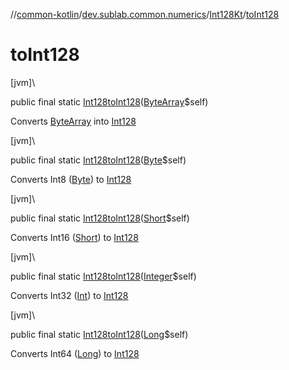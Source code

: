 //[common-kotlin](../../../index.md)/[dev.sublab.common.numerics](../index.md)/[Int128Kt](index.md)/[toInt128](to-int128.md)

# toInt128

[jvm]\

public final static [Int128](../-int128/index.md)[toInt128](to-int128.md)([ByteArray](https://kotlinlang.org/api/latest/jvm/stdlib/kotlin/-byte-array/index.html)$self)

Converts [ByteArray](https://kotlinlang.org/api/latest/jvm/stdlib/kotlin/-byte-array/index.html) into [Int128](../-int128/index.md)

[jvm]\

public final static [Int128](../-int128/index.md)[toInt128](to-int128.md)([Byte](https://docs.oracle.com/javase/8/docs/api/java/lang/Byte.html)$self)

Converts Int8 ([Byte](https://kotlinlang.org/api/latest/jvm/stdlib/kotlin/-byte/index.html)) to [Int128](../-int128/index.md)

[jvm]\

public final static [Int128](../-int128/index.md)[toInt128](to-int128.md)([Short](https://docs.oracle.com/javase/8/docs/api/java/lang/Short.html)$self)

Converts Int16 ([Short](https://kotlinlang.org/api/latest/jvm/stdlib/kotlin/-short/index.html)) to [Int128](../-int128/index.md)

[jvm]\

public final static [Int128](../-int128/index.md)[toInt128](to-int128.md)([Integer](https://docs.oracle.com/javase/8/docs/api/java/lang/Integer.html)$self)

Converts Int32 ([Int](https://kotlinlang.org/api/latest/jvm/stdlib/kotlin/-int/index.html)) to [Int128](../-int128/index.md)

[jvm]\

public final static [Int128](../-int128/index.md)[toInt128](to-int128.md)([Long](https://docs.oracle.com/javase/8/docs/api/java/lang/Long.html)$self)

Converts Int64 ([Long](https://kotlinlang.org/api/latest/jvm/stdlib/kotlin/-long/index.html)) to [Int128](../-int128/index.md)
